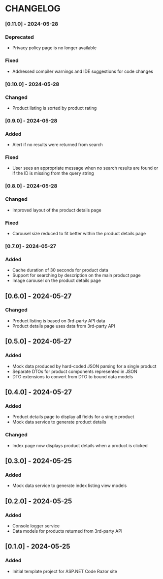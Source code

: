 # CHANGELOG

### [0.11.0] - 2024-05-28
### Deprecated
- Privacy policy page is no longer available

### Fixed
- Addressed compiler warnings and IDE suggestions for code changes

### [0.10.0] - 2024-05-28
### Changed
- Product listing is sorted by product rating

### [0.9.0] - 2024-05-28
### Added
- Alert if no results were returned from search

### Fixed
- User sees an appropriate message when no search results are found or if the ID is missing from the query string

### [0.8.0] - 2024-05-28
### Changed
- Improved layout of the product details page

### Fixed
- Carousel size reduced to fit better within the product details page

### [0.7.0] - 2024-05-27
### Added
- Cache duration of 30 seconds for product data
- Support for searching by description on the main product page
- Image carousel on the product details page

## [0.6.0] - 2024-05-27
### Changed
- Product listing is based on 3rd-party API data
- Product details page uses data from 3rd-party API

## [0.5.0] - 2024-05-27
### Added
- Mock data produced by hard-coded JSON parsing for a single product
- Separate DTOs for product components represented in JSON
- DTO extensions to convert from DTO to bound data models

## [0.4.0] - 2024-05-27
### Added
- Product details page to display all fields for a single product
- Mock data service to generate product details

### Changed
- Index page now displays product details when a product is clicked

## [0.3.0] - 2024-05-25
### Added
- Mock data service to generate index listing view models

## [0.2.0] - 2024-05-25
### Added
- Console logger service
- Data models for products returned from 3rd-party API

## [0.1.0] - 2024-05-25
### Added
- Initial template project for ASP.NET Code Razor site